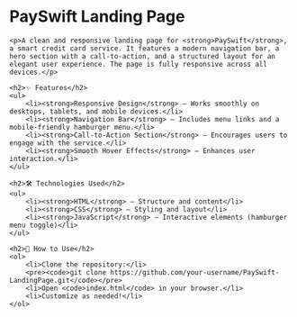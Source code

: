 <!DOCTYPE html>
<html lang="en">
<head>
    <meta charset="UTF-8">
    <meta name="viewport" content="width=device-width, initial-scale=1.0">
    <title>README - PaySwift Landing Page</title>
</head>
<body>
    <h1>PaySwift Landing Page</h1>
    
    <p>A clean and responsive landing page for <strong>PaySwift</strong>, a smart credit card service. It features a modern navigation bar, a hero section with a call-to-action, and a structured layout for an elegant user experience. The page is fully responsive across all devices.</p>
    
    <h2>✨ Features</h2>
    <ul>
        <li><strong>Responsive Design</strong> – Works smoothly on desktops, tablets, and mobile devices.</li>
        <li><strong>Navigation Bar</strong> – Includes menu links and a mobile-friendly hamburger menu.</li>
        <li><strong>Call-to-Action Section</strong> – Encourages users to engage with the service.</li>
        <li><strong>Smooth Hover Effects</strong> – Enhances user interaction.</li>
    </ul>

    <h2>🛠 Technologies Used</h2>
    <ul>
        <li><strong>HTML</strong> – Structure and content</li>
        <li><strong>CSS</strong> – Styling and layout</li>
        <li><strong>JavaScript</strong> – Interactive elements (hamburger menu toggle)</li>
    </ul>

    <h2>📌 How to Use</h2>
    <ol>
        <li>Clone the repository:</li>
        <pre><code>git clone https://github.com/your-username/PaySwift-LandingPage.git</code></pre>
        <li>Open <code>index.html</code> in your browser.</li>
        <li>Customize as needed!</li>
    </ol>
</body>
</html>
